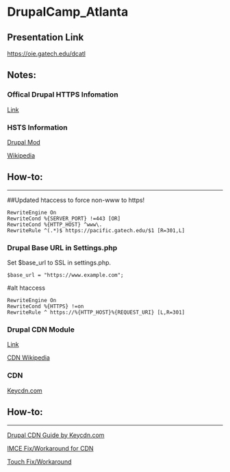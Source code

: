 # DrupalCamp_Atlanta

## Presentation Link
https://oie.gatech.edu/dcatl

## Notes:



### Offical Drupal HTTPS Infomation
[Link](https://www.drupal.org/https-information)

### HSTS Information
[Drupal Mod](https://www.drupal.org/project/hsts)

[Wikipedia](https://en.wikipedia.org/wiki/HTTP_Strict_Transport_Security)

## How-to:
-------------


##Updated htaccess to force non-www to https!
~~~~
RewriteEngine On
RewriteCond %{SERVER_PORT} !=443 [OR]
RewriteCond %{HTTP_HOST} ^www\.
RewriteRule ^(.*)$ https://pacific.gatech.edu/$1 [R=301,L]
~~~~

### Drupal Base URL in Settings.php
Set $base_url to SSL in settings.php.
~~~
$base_url = "https://www.example.com";
~~~


#alt htaccess
~~~~
RewriteEngine On
RewriteCond %{HTTPS} !=on
RewriteRule ^ https://%{HTTP_HOST}%{REQUEST_URI} [L,R=301]
~~~~





### Drupal CDN Module 
[Link](https://www.drupal.org/project/cdn)

[CDN Wikipedia](https://en.wikipedia.org/wiki/Content_delivery_network)

### CDN
[Keycdn.com](https://www.keycdn.com/?a=4189)

## How-to:
-------------
[Drupal CDN Guide by Keycdn.com](https://www.keycdn.com/support/drupal-cdn-integration/)

[IMCE Fix/Workaround for CDN](https://www.drupal.org/node/1585558)

[Touch Fix/Workaround](https://www.drupal.org/node/1740168)

